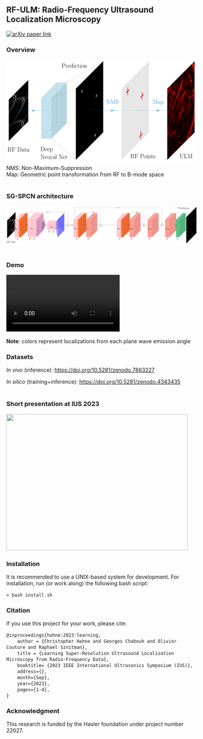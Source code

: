 ## RF-ULM: Radio-Frequency Ultrasound Localization Microscopy

[![arXiv paper link](https://img.shields.io/badge/paper-arXiv:2306.08281-red)](https://arxiv.org/pdf/2310.01545.pdf)

### Overview
<div style="background-color: white;">
<img src="https://github.com/hahnec/rf-ulm/blob/master/docs/rf-ulm_concept.svg" width="500" scale="100%">
</div>
NMS: Non-Maximum-Suppression
<br>
Map: Geometric point transformation from RF to B-mode space
<br>
<br>

### SG-SPCN architecture
<div style="background-color: white;">
<img src="https://github.com/hahnec/rf-ulm/blob/master/docs/rf-ulm_arch.svg" width="780" scale="100%">
</div>
<br>

### Demo
<video src="https://github.com/hahnec/rf-ulm/assets/33809838/4f4002bb-01e1-405f-aa56-e3c6b7a3b654">
    Video link: https://github.com/hahnec/rf-ulm/assets/33809838/4f4002bb-01e1-405f-aa56-e3c6b7a3b654
</video>

<b>Note</b>: colors represent localizations from each plane wave emission angle

### Datasets

*In vivo* (inference): https://doi.org/10.5281/zenodo.7883227

*In silico* (training+inference): https://doi.org/10.5281/zenodo.4343435
<br>
<br>

### Short presentation at IUS 2023

[<img src="https://img.youtube.com/vi/eJJXnXay-fU/hqdefault.jpg" width="480" height="360"
/>](https://www.youtube.com/embed/eJJXnXay-fU)

### Installation

It is recommended to use a UNIX-based system for development. For installation, run (or work along) the following bash script:

```
> bash install.sh
```

### Citation

If you use this project for your work, please cite:

```
@inproceedings{hahne:2023:learning,
    author = {Christopher Hahne and Georges Chabouh and Olivier Couture and Raphael Sznitman},
    title = {Learning Super-Resolution Ultrasound Localization Microscopy from Radio-Frequency Data},
    booktitle= {2023 IEEE International Ultrasonics Symposium (IUS)},
    address={},
    month={Sep},
    year={2023},
    pages={1-4},
}
```

<!--
```
@misc{rfulm:2023,
      title={RF-ULM: Deep Learning for Radio-Frequency Ultrasound Localization Microscopy}, 
      author={Christopher Hahne and Georges Chabouh and Arthur Chavignon and Olivier Couture and Raphael Sznitman},
      year={2023},
      eprint={},
      archivePrefix={arXiv},
      primaryClass={cs.CV}
}
```
-->

### Acknowledgment

This research is funded by the Hasler foundation under project number 22027.
